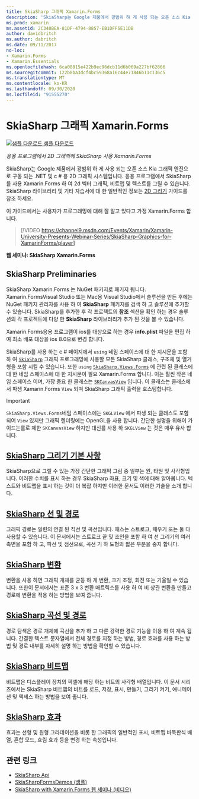 ```yaml
---
title: SkiaSharp 그래픽 Xamarin.Forms
description: 'SkiaSharp는 Google 제품에서 광범위 하 게 사용 되는 오픈 소스 Kia 그래픽 엔진으로 구동 되는 .NET 및 c # 용 2D 그래픽 시스템입니다. 이 가이드에서는 응용 프로그램에서 2D 그래픽에 SkiaSharp를 사용 하는 방법을 설명 합니다 Xamarin.Forms .'
ms.prod: xamarin
ms.assetid: 2C348BEA-81DF-4794-8857-EB1DFF5E11DB
author: davidbritch
ms.author: dabritch
ms.date: 09/11/2017
no-loc:
- Xamarin.Forms
- Xamarin.Essentials
ms.openlocfilehash: 6ca08815e422b9ec96dcb11d6b069a227bf62866
ms.sourcegitcommit: 122b8ba3dcf4bc59368a16c44e71846b11c136c5
ms.translationtype: MT
ms.contentlocale: ko-KR
ms.lasthandoff: 09/30/2020
ms.locfileid: "91555270"
---
```

# <a name="skiasharp-graphics-in-no-locxamarinforms"></a>SkiaSharp 그래픽 Xamarin.Forms

[![샘플 다운로드](~/media/shared/download.png) 샘플 다운로드](https://docs.microsoft.com/samples/xamarin/xamarin-forms-samples/skiasharpforms-demos)

_응용 프로그램에서 2D 그래픽에 SkiaSharp 사용 Xamarin.Forms_

SkiaSharp는 Google 제품에서 광범위 하 게 사용 되는 오픈 소스 Kia 그래픽 엔진으로 구동 되는 .NET 및 c # 용 2D 그래픽 시스템입니다. 응용 프로그램에서 SkiaSharp를 사용 Xamarin.Forms 하 여 2d 벡터 그래픽, 비트맵 및 텍스트를 그릴 수 있습니다. SkiaSharp 라이브러리 및 기타 자습서에 대 한 일반적인 정보는 [2D 그리기](~/graphics-games/skiasharp/index.md) 가이드를 참조 하세요.

이 가이드에서는 사용자가 프로그래밍에 대해 잘 알고 있다고 가정 Xamarin.Forms 합니다.

> [!VIDEO https://channel9.msdn.com/Events/Xamarin/Xamarin-University-Presents-Webinar-Series/SkiaSharp-Graphics-for-XamarinForms/player]

**웹 세미나: SkiaSharp Xamarin.Forms**

## <a name="skiasharp-preliminaries"></a>SkiaSharp Preliminaries

SkiaSharp Xamarin.Forms 는 NuGet 패키지로 패키지 됩니다. Xamarin.FormsVisual Studio 또는 Mac용 Visual Studio에서 솔루션을 만든 후에는 NuGet 패키지 관리자를 사용 하 여 **SkiaSharp** 패키지를 검색 하 고 솔루션에 추가할 수 있습니다. SkiaSharp를 추가한 후 각 프로젝트의 **참조** 섹션을 확인 하는 경우 솔루션의 각 프로젝트에 다양 한 **SkiaSharp** 라이브러리가 추가 된 것을 볼 수 있습니다.

Xamarin.Forms응용 프로그램이 ios를 대상으로 하는 경우 **info.plist** 파일을 편집 하 여 최소 배포 대상을 ios 8.0으로 변경 합니다.

SkiaSharp를 사용 하는 c # 페이지에서 `using` 네임 스페이스에 대 한 지시문을 포함 하 여 [`SkiaSharp`](xref:SkiaSharp) 그래픽 프로그래밍에 사용할 모든 SkiaSharp 클래스, 구조체 및 열거형을 포함 시킬 수 있습니다. 또한 `using` [`SkiaSharp.Views.Forms`](xref:SkiaSharp.Views.Forms) 에 관련 된 클래스에 대 한 네임 스페이스에 대 한 지시문이 필요 Xamarin.Forms 합니다. 이는 훨씬 작은 네임 스페이스 이며, 가장 중요 한 클래스는 [`SKCanvasView`](xref:SkiaSharp.Views.Forms.SKCanvasView) 입니다. 이 클래스는 클래스에서 파생 Xamarin.Forms `View` 되며 SkiaSharp 그래픽 출력을 호스팅합니다.

> [!IMPORTANT]
> `SkiaSharp.Views.Forms`네임 스페이스에는 `SKGLView` 에서 파생 되는 클래스도 포함 되어 `View` 있지만 그래픽 렌더링에는 OpenGL을 사용 합니다. 간단한 설명을 위해이 가이드는를로 제한 `SKCanvasView` 하지만 대신를 사용 하 `SKGLView` 는 것은 매우 유사 합니다.

## <a name="skiasharp-drawing-basics"></a>[SkiaSharp 그리기 기본 사항](basics/index.md)

SkiaSharp으로 그릴 수 있는 가장 간단한 그래픽 그림 중 일부는 원, 타원 및 사각형입니다. 이러한 수치를 표시 하는 경우 SkiaSharp 좌표, 크기 및 색에 대해 알아봅니다. 텍스트와 비트맵을 표시 하는 것이 더 복잡 하지만 이러한 문서도 이러한 기술을 소개 합니다.

## <a name="skiasharp-lines-and-paths"></a>[SkiaSharp 선 및 경로](paths/index.md)

그래픽 경로는 일련의 연결 된 직선 및 곡선입니다. 패스는 스트로크, 채우기 또는 둘 다 사용할 수 있습니다. 이 문서에서는 스트로크 끝 및 조인을 포함 하 여 선 그리기의 여러 측면을 포함 하 고, 파선 및 점선으로, 곡선 기 하 도형의 짧은 부분을 중지 합니다.

## <a name="skiasharp-transforms"></a>[SkiaSharp 변환](transforms/index.md)

변환을 사용 하면 그래픽 개체를 균등 하 게 변환, 크기 조정, 회전 또는 기울일 수 있습니다. 또한이 문서에서는 표준 3 x 3 변환 매트릭스를 사용 하 여 비 상관 변환을 만들고 경로에 변환을 적용 하는 방법을 보여 줍니다.

## <a name="skiasharp-curves-and-paths"></a>[SkiaSharp 곡선 및 경로](curves/index.md)

경로 탐색은 경로 개체에 곡선을 추가 하 고 다른 강력한 경로 기능을 이용 하 여 계속 됩니다. 간결한 텍스트 문자열에서 전체 경로를 지정 하는 방법, 경로 효과를 사용 하는 방법 및 경로 내부를 자세히 설명 하는 방법을 확인할 수 있습니다.

## <a name="skiasharp-bitmaps"></a>[SkiaSharp 비트맵](bitmaps/index.md)

비트맵은 디스플레이 장치의 픽셀에 해당 하는 비트의 사각형 배열입니다. 이 문서 시리즈에서는 SkiaSharp 비트맵의 비트를 로드, 저장, 표시, 만들기, 그리기 켜기, 애니메이션 및 액세스 하는 방법을 보여 줍니다.

## <a name="skiasharp-effects"></a>[SkiaSharp 효과](effects/index.md)

효과는 선형 및 원형 그라데이션을 비롯 한 그래픽의 일반적인 표시, 비트맵 바둑판식 배열, 혼합 모드, 흐림 효과 등을 변경 하는 속성입니다.

## <a name="related-links"></a>관련 링크

- [SkiaSharp Api](/dotnet/api/skiasharp)
- [SkiaSharpFormsDemos (샘플)](/samples/xamarin/xamarin-forms-samples/skiasharpforms-demos)
- [SkiaSharp with Xamarin.Forms 웹 세미나 (비디오)](https://channel9.msdn.com/Events/Xamarin/Xamarin-University-Presents-Webinar-Series/SkiaSharp-Graphics-for-XamarinForms)